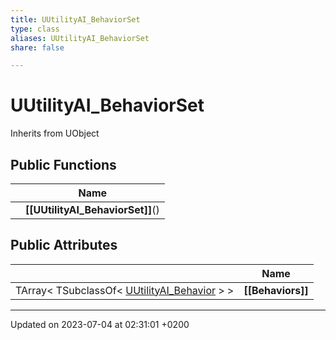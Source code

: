 ```yaml
---
title: UUtilityAI_BehaviorSet
type: class
aliases: UUtilityAI_BehaviorSet
share: false

---
```


# UUtilityAI_BehaviorSet





Inherits from UObject

## Public Functions

|                | Name           |
| -------------- | -------------- |
| | **[[UUtilityAI_BehaviorSet]]**() |

## Public Attributes

|                | Name           |
| -------------- | -------------- |
| TArray< TSubclassOf< [UUtilityAI_Behavior](/docs/SDK/Source/Classes/classUUtilityAI__Behavior.md) > > | **[[Behaviors]]**  |

-------------------------------

Updated on 2023-07-04 at 02:31:01 +0200